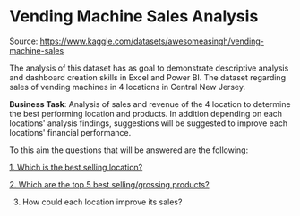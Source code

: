 # Vending Machine Sales Analysis

Source: https://www.kaggle.com/datasets/awesomeasingh/vending-machine-sales

The analysis of this dataset has as goal to demonstrate descriptive analysis and dashboard creation skills in Excel and Power BI.
The dataset regarding sales of vending machines in 4 locations in Central New Jersey.

**Business Task**: 
Analysis of sales and revenue of the 4 location to determine the best performing location and products. In addition depending on each locations' analysis findings, suggestions will be suggested to improve each locations' financial performance.

To this aim the questions that will be answered are the following:

[1. Which is the best selling location?](https://github.com/vagge86/data_analysis/blob/main/1.%20Best%20Selling%20Location.md)

[2. Which are the top 5 best selling/grossing products?](https://github.com/vagge86/data_analysis/blob/main/2.%20Top%205%20Best%20selling%20products.md)

3. How could each location improve its sales?
